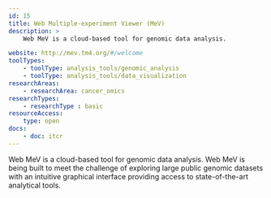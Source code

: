 ```yaml
---
id: 15
title: Web Multiple-experiment Viewer (MeV)
description: >
    Web MeV is a cloud-based tool for genomic data analysis.

website: http://mev.tm4.org/#/welcome
toolTypes:
    - toolType: analysis_tools/genomic_analysis
    - toolType: analysis_tools/data_visualization
researchAreas:
    - researchArea: cancer_omics
researchTypes:
    - researchType : basic
resourceAccess:
    type: open
docs:
    - doc: itcr       
---
```

Web MeV is a cloud-based tool for genomic data analysis. Web MeV is being built to meet the challenge of exploring large public genomic datasets  with an intuitive graphical interface providing access to state-of-the-art analytical tools.